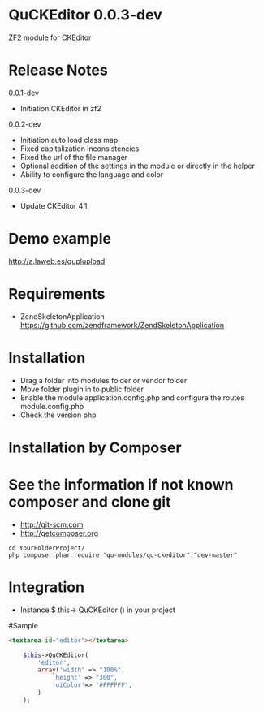 QuCKEditor 0.0.3-dev
========================

ZF2 module for CKEditor

Release Notes
========================

0.0.1-dev

- Initiation CKEditor in zf2

0.0.2-dev

- Initiation auto load class map
- Fixed capitalization inconsistencies
- Fixed the url of the file manager
- Optional addition of the settings in the module or directly in the helper
- Ability to configure the language and color

0.0.3-dev

- Update CKEditor 4.1

Demo example
==================================

http://a.laweb.es/quplupload

Requirements
========================
- ZendSkeletonApplication https://github.com/zendframework/ZendSkeletonApplication

Installation
========================
- Drag a folder into modules folder or vendor folder
- Move folder plugin in to public folder
- Enable the module application.config.php and configure the routes module.config.php
- Check the version php

Installation by Composer
========================
See the information if not known composer and clone git
=========================================================
- http://git-scm.com
- http://getcomposer.org

```
cd YourFolderProject/
php composer.phar require "qu-modules/qu-ckeditor":"dev-master"
```

Integration
========================
- Instance $ this-> QuCKEditor () in your project

#Sample

```html
<textarea id="editor"></textarea>
```

```php
    $this->QuCKEditor(
        'editor',
        array('width' => "100%",
            'height' => "300",
            'uiColor'=> '#FFFFFF',
        )
    );
```